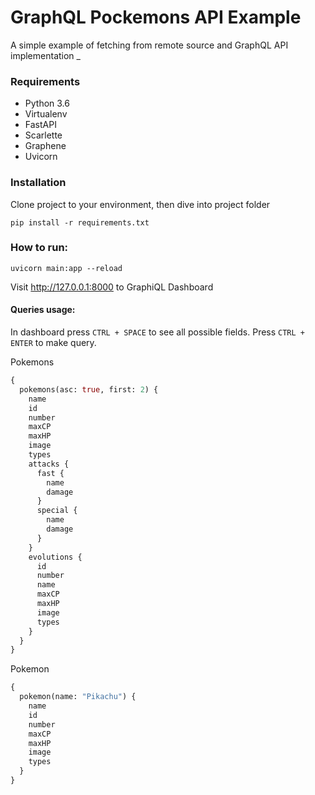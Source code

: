 # GraphQL Pockemons API Example

A simple example of fetching from remote source and GraphQL API implementation
_

### Requirements
- Python 3.6
- Virtualenv
- FastAPI 
- Scarlette
- Graphene
- Uvicorn

### Installation

Clone project to your environment, then dive into project folder

```pip install -r requirements.txt```

### How to run:
```
uvicorn main:app --reload
```
Visit http://127.0.0.1:8000 to GraphiQL Dashboard

#### Queries usage:
In dashboard press ```CTRL + SPACE``` to see all possible fields.
Press ```CTRL + ENTER``` to make query.

Pokemons
```GraphQl
{
  pokemons(asc: true, first: 2) {
    name
    id
    number
    maxCP
    maxHP
    image
    types
    attacks {
      fast {
        name
        damage
      }
      special {
        name
        damage
      }
    }
    evolutions {
      id
      number
      name
      maxCP
      maxHP
      image
      types
    }
  }
}

```

Pokemon
```GraphQl
{
  pokemon(name: "Pikachu") {
    name
    id
    number
    maxCP
    maxHP
    image
    types
  }
}

```

